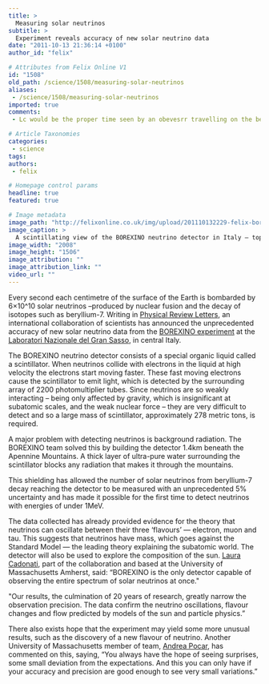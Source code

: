 ```yaml
---
title: >
  Measuring solar neutrinos
subtitle: >
  Experiment reveals accuracy of new solar neutrino data
date: "2011-10-13 21:36:14 +0100"
author_id: "felix"

# Attributes from Felix Online V1
id: "1508"
old_path: /science/1508/measuring-solar-neutrinos
aliases:
 - /science/1508/measuring-solar-neutrinos
imported: true
comments:
 - Lc would be the proper time seen by an obevesrr travelling on the beam of light the shortest time to travel a distance L I do know the standard  proper time  definition But for all practical purposes my use is not bad thereBy the other hand I agree with  about your critics on the other side I read my Master thesis on neutrinos last October but I did not focus on Supernova neutrinos just reading on it in the last days I was more general and I did a general review on neutrino Physics Yeah it is the density during the collapse and the increasingly high density what somehow ties photons with a blockout   Perhaps I should have not gone deeper on the Supernova issue but indeed I remember that the time of flight calculation I did was suggested in some of my books on neutrinos I will fix it  I had other two mistakes I had to fix too I was doing and I am yet a crash course on SR in order to pave the path into a more ambitious plan for my blog discuss Physics and Mathematics at higher level Thank y

# Article Taxonomies
categories:
 - science
tags:
authors:
 - felix

# Homepage control params
headline: true
featured: true

# Image metadata
image_path: "http://felixonline.co.uk/img/upload/201110132229-felix-borex_people_1hi-res.jpg"
image_caption: >
  A scintillating view of the BOREXINO neutrino detector in Italy – top lads
image_width: "2008"
image_height: "1506"
image_attribution: ""
image_attribution_link: ""
video_url: ""
---
```


Every second each centimetre of the surface of the Earth is bombarded by 6×10^10 solar neutrinos –produced by nuclear fusion and the decay of isotopes such as beryllium-7. Writing in [Physical Review Letters](http://prl.aps.org/), an international collaboration of scientists has announced the unprecedented accuracy of new solar neutrino data from the [BOREXINO experiment](http://borex.lngs.infn.it/) at the [Laboratori Nazionale del Gran Sasso](http://www.lngs.infn.it/), in central Italy.

The BOREXINO neutrino detector consists of a special organic liquid called a scintillator. When neutrinos collide with electrons in the liquid at high velocity the electrons start moving faster. These fast moving electrons cause the scintillator to emit light, which is detected by the surrounding array of 2200 photomultiplier tubes. Since neutrinos are so weakly interacting – being only affected by gravity, which is insignificant at subatomic scales, and the weak nuclear force – they are very difficult to detect and so a large mass of scintillator, approximately 278 metric tons, is required.

A major problem with detecting neutrinos is background radiation. The BOREXINO team solved this by building the detector 1.4km beneath the Apennine Mountains. A thick layer of ultra-pure water surrounding the scintillator blocks any radiation that makes it through the mountains.

This shielding has allowed the number of solar neutrinos from beryllium-7 decay reaching the detector to be measured with an unprecedented 5% uncertainty and has made it possible for the first time to detect neutrinos with energies of under 1MeV.

The data collected has already provided evidence for the theory that neutrinos can oscillate between their three ‘flavours’ — electron, muon and tau. This suggests that neutrinos have mass, which goes against the Standard Model — the leading theory explaining the subatomic world. The detector will also be used to explore the composition of the sun. [Laura Cadonati](http://blogs.umass.edu/cadonati/), part of the collaboration and based at the University of Massachusetts Amherst, said: “BOREXINO is the only detector capable of observing the entire spectrum of solar neutrinos at once."

"Our results, the culmination of 20 years of research, greatly narrow the observation precision. The data confirm the neutrino oscillations, flavour changes and flow predicted by models of the sun and particle physics.”

There also exists hope that the experiment may yield some more unusual results, such as the discovery of a new flavour of neutrino. Another University of Massachusetts member of team, [Andrea Pocar](http://people.umass.edu/pocar/Welcome.html), has commented on this, saying, “You always have the hope of seeing surprises, some small deviation from the expectations. And this you can only have if your accuracy and precision are good enough to see very small variations.”
